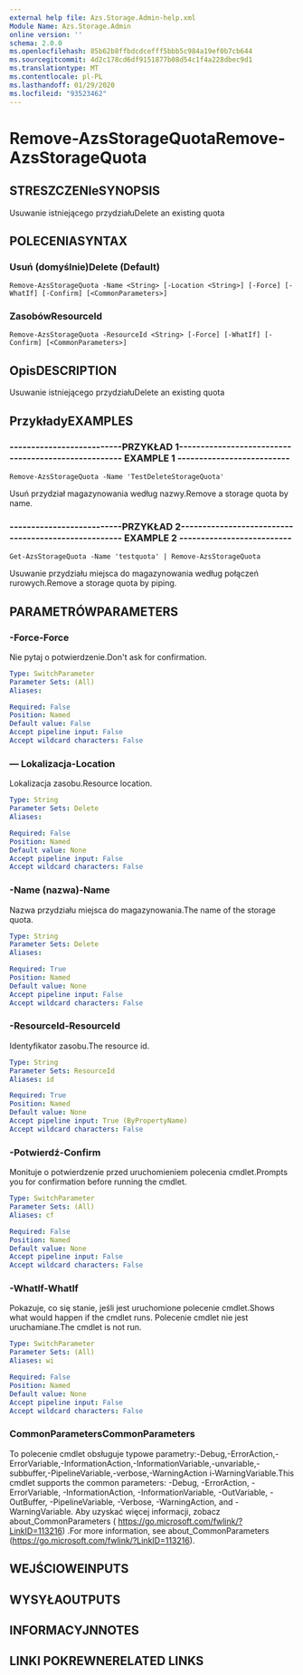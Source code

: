 ```yaml
---
external help file: Azs.Storage.Admin-help.xml
Module Name: Azs.Storage.Admin
online version: ''
schema: 2.0.0
ms.openlocfilehash: 85b62b8ffbdcdcefff5bbb5c984a19ef0b7cb644
ms.sourcegitcommit: 4d2c178cd6df9151877b08d54c1f4a228dbec9d1
ms.translationtype: MT
ms.contentlocale: pl-PL
ms.lasthandoff: 01/29/2020
ms.locfileid: "93523462"
---
```

# <span data-ttu-id="8efe7-101">Remove-AzsStorageQuota</span><span class="sxs-lookup"><span data-stu-id="8efe7-101">Remove-AzsStorageQuota</span></span>

## <span data-ttu-id="8efe7-102">STRESZCZENIe</span><span class="sxs-lookup"><span data-stu-id="8efe7-102">SYNOPSIS</span></span>
<span data-ttu-id="8efe7-103">Usuwanie istniejącego przydziału</span><span class="sxs-lookup"><span data-stu-id="8efe7-103">Delete an existing quota</span></span>

## <span data-ttu-id="8efe7-104">POLECENIA</span><span class="sxs-lookup"><span data-stu-id="8efe7-104">SYNTAX</span></span>

### <span data-ttu-id="8efe7-105">Usuń (domyślnie)</span><span class="sxs-lookup"><span data-stu-id="8efe7-105">Delete (Default)</span></span>
```
Remove-AzsStorageQuota -Name <String> [-Location <String>] [-Force] [-WhatIf] [-Confirm] [<CommonParameters>]
```

### <span data-ttu-id="8efe7-106">Zasobów</span><span class="sxs-lookup"><span data-stu-id="8efe7-106">ResourceId</span></span>
```
Remove-AzsStorageQuota -ResourceId <String> [-Force] [-WhatIf] [-Confirm] [<CommonParameters>]
```

## <span data-ttu-id="8efe7-107">Opis</span><span class="sxs-lookup"><span data-stu-id="8efe7-107">DESCRIPTION</span></span>
<span data-ttu-id="8efe7-108">Usuwanie istniejącego przydziału</span><span class="sxs-lookup"><span data-stu-id="8efe7-108">Delete an existing quota</span></span>

## <span data-ttu-id="8efe7-109">Przykłady</span><span class="sxs-lookup"><span data-stu-id="8efe7-109">EXAMPLES</span></span>

### <span data-ttu-id="8efe7-110">--------------------------PRZYKŁAD 1--------------------------</span><span class="sxs-lookup"><span data-stu-id="8efe7-110">-------------------------- EXAMPLE 1 --------------------------</span></span>
```
Remove-AzsStorageQuota -Name 'TestDeleteStorageQuota'
```

<span data-ttu-id="8efe7-111">Usuń przydział magazynowania według nazwy.</span><span class="sxs-lookup"><span data-stu-id="8efe7-111">Remove a storage quota by name.</span></span>

### <span data-ttu-id="8efe7-112">--------------------------PRZYKŁAD 2--------------------------</span><span class="sxs-lookup"><span data-stu-id="8efe7-112">-------------------------- EXAMPLE 2 --------------------------</span></span>
```
Get-AzsStorageQuota -Name 'testquota' | Remove-AzsStorageQuota
```

<span data-ttu-id="8efe7-113">Usuwanie przydziału miejsca do magazynowania według połączeń rurowych.</span><span class="sxs-lookup"><span data-stu-id="8efe7-113">Remove a storage quota by piping.</span></span>

## <span data-ttu-id="8efe7-114">PARAMETRÓW</span><span class="sxs-lookup"><span data-stu-id="8efe7-114">PARAMETERS</span></span>

### <span data-ttu-id="8efe7-115">-Force</span><span class="sxs-lookup"><span data-stu-id="8efe7-115">-Force</span></span>
<span data-ttu-id="8efe7-116">Nie pytaj o potwierdzenie.</span><span class="sxs-lookup"><span data-stu-id="8efe7-116">Don't ask for confirmation.</span></span>

```yaml
Type: SwitchParameter
Parameter Sets: (All)
Aliases: 

Required: False
Position: Named
Default value: False
Accept pipeline input: False
Accept wildcard characters: False
```

### <span data-ttu-id="8efe7-117">— Lokalizacja</span><span class="sxs-lookup"><span data-stu-id="8efe7-117">-Location</span></span>
<span data-ttu-id="8efe7-118">Lokalizacja zasobu.</span><span class="sxs-lookup"><span data-stu-id="8efe7-118">Resource location.</span></span>

```yaml
Type: String
Parameter Sets: Delete
Aliases: 

Required: False
Position: Named
Default value: None
Accept pipeline input: False
Accept wildcard characters: False
```

### <span data-ttu-id="8efe7-119">-Name (nazwa)</span><span class="sxs-lookup"><span data-stu-id="8efe7-119">-Name</span></span>
<span data-ttu-id="8efe7-120">Nazwa przydziału miejsca do magazynowania.</span><span class="sxs-lookup"><span data-stu-id="8efe7-120">The name of the storage quota.</span></span>

```yaml
Type: String
Parameter Sets: Delete
Aliases: 

Required: True
Position: Named
Default value: None
Accept pipeline input: False
Accept wildcard characters: False
```

### <span data-ttu-id="8efe7-121">-ResourceId</span><span class="sxs-lookup"><span data-stu-id="8efe7-121">-ResourceId</span></span>
<span data-ttu-id="8efe7-122">Identyfikator zasobu.</span><span class="sxs-lookup"><span data-stu-id="8efe7-122">The resource id.</span></span>

```yaml
Type: String
Parameter Sets: ResourceId
Aliases: id

Required: True
Position: Named
Default value: None
Accept pipeline input: True (ByPropertyName)
Accept wildcard characters: False
```

### <span data-ttu-id="8efe7-123">-Potwierdź</span><span class="sxs-lookup"><span data-stu-id="8efe7-123">-Confirm</span></span>
<span data-ttu-id="8efe7-124">Monituje o potwierdzenie przed uruchomieniem polecenia cmdlet.</span><span class="sxs-lookup"><span data-stu-id="8efe7-124">Prompts you for confirmation before running the cmdlet.</span></span>

```yaml
Type: SwitchParameter
Parameter Sets: (All)
Aliases: cf

Required: False
Position: Named
Default value: None
Accept pipeline input: False
Accept wildcard characters: False
```

### <span data-ttu-id="8efe7-125">-WhatIf</span><span class="sxs-lookup"><span data-stu-id="8efe7-125">-WhatIf</span></span>
<span data-ttu-id="8efe7-126">Pokazuje, co się stanie, jeśli jest uruchomione polecenie cmdlet.</span><span class="sxs-lookup"><span data-stu-id="8efe7-126">Shows what would happen if the cmdlet runs.</span></span>
<span data-ttu-id="8efe7-127">Polecenie cmdlet nie jest uruchamiane.</span><span class="sxs-lookup"><span data-stu-id="8efe7-127">The cmdlet is not run.</span></span>

```yaml
Type: SwitchParameter
Parameter Sets: (All)
Aliases: wi

Required: False
Position: Named
Default value: None
Accept pipeline input: False
Accept wildcard characters: False
```

### <span data-ttu-id="8efe7-128">CommonParameters</span><span class="sxs-lookup"><span data-stu-id="8efe7-128">CommonParameters</span></span>
<span data-ttu-id="8efe7-129">To polecenie cmdlet obsługuje typowe parametry:-Debug,-ErrorAction,-ErrorVariable,-InformationAction,-InformationVariable,-unvariable,-subbuffer,-PipelineVariable,-verbose,-WarningAction i-WarningVariable.</span><span class="sxs-lookup"><span data-stu-id="8efe7-129">This cmdlet supports the common parameters: -Debug, -ErrorAction, -ErrorVariable, -InformationAction, -InformationVariable, -OutVariable, -OutBuffer, -PipelineVariable, -Verbose, -WarningAction, and -WarningVariable.</span></span> <span data-ttu-id="8efe7-130">Aby uzyskać więcej informacji, zobacz about_CommonParameters ( https://go.microsoft.com/fwlink/?LinkID=113216) .</span><span class="sxs-lookup"><span data-stu-id="8efe7-130">For more information, see about_CommonParameters (https://go.microsoft.com/fwlink/?LinkID=113216).</span></span>

## <span data-ttu-id="8efe7-131">WEJŚCIOWE</span><span class="sxs-lookup"><span data-stu-id="8efe7-131">INPUTS</span></span>

## <span data-ttu-id="8efe7-132">WYSYŁA</span><span class="sxs-lookup"><span data-stu-id="8efe7-132">OUTPUTS</span></span>

## <span data-ttu-id="8efe7-133">INFORMACYJN</span><span class="sxs-lookup"><span data-stu-id="8efe7-133">NOTES</span></span>

## <span data-ttu-id="8efe7-134">LINKI POKREWNE</span><span class="sxs-lookup"><span data-stu-id="8efe7-134">RELATED LINKS</span></span>

